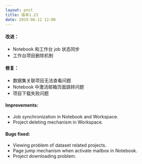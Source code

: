 ```yaml
---
layout: post
title: 版本1.23
date: 2019-06-12 12:00
---
```


#### 改进：
- Notebook 和工作台 job 状态同步
- 工作台项目删除机制

#### 修复：
- 数据集关联项目无法查看问题
- Notebook 中激活邮箱页面跳转问题
- 项目下载失败问题

#### Improvements:
- Job synchronization in Notebook and Workspace.
- Project deleting mechanism in Workspace.

#### Bugs fixed:
- Viewing problem of dataset related projects.
- Page jump mechanism when activate mailbox in Notebook.
- Project downloading problem.
